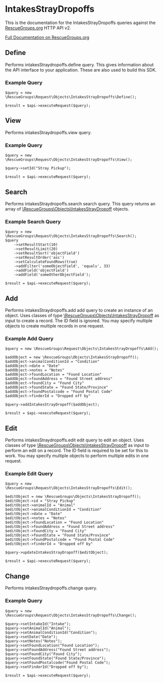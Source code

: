 # IntakesStrayDropoffs

This is the documentation for the IntakesStrayDropoffs queries against the [RescueGroups.org](https://www.rescuegroups.org/) HTTP API v2.

[Full Documentation on RescueGroups.org](https://userguide.rescuegroups.org/display/APIDG/Object+definitions#Objectdefinitions-intakesStraydropoffs)

## Define
Performs intakesStraydropoffs.define query. This gives information about the API interface to your application. These are also used to build this SDK.

### Example Query

    $query = new \RescueGroups\Request\Objects\IntakesStrayDropoffs\Define();

    $result = $api->executeRequest($query);
## View
Performs intakesStraydropoffs.view query.

### Example Query

    $query = new \RescueGroups\Request\Objects\IntakesStrayDropoffs\View();

    $query->setId("Stray Pickup");

    $result = $api->executeRequest($query);

## Search
Performs intakesStraydropoffs.search search query. This query returns an array of [\RescueGroups\Objects\IntakesStrayDropoff](../../../src/Objects/IntakesStrayDropoff.php) objects.

### Example Search Query

    $query = new \RescueGroups\Request\Objects\IntakesStrayDropoffs\Search();
    $query
        ->setResultStart(10)
        ->setResultLimit(20)
        ->setResultSort('objectField')
        ->setResultOrder('asc')
        ->setCalculateFoundRows(true)
        ->addFilter('someObjectField', 'equals', 33)
        ->addField('objectField')
        ->addField('someOtherObjectField');

    $result = $api->executeRequest($query);
## Add
Performs intakesStraydropoffs.add add query to create an instance of an object. Uses classes of type [\RescueGroups\Objects\IntakesStrayDropoff](../../../src/Objects/IntakesStrayDropoff.php) as input to create a record. The ID field is ignored. You may specify multiple objects to create multiple records in one request.

### Example Add Query

    $query = new \RescueGroups\Request\Objects\IntakesStrayDropoffs\Add();

    $addObject = new \RescueGroups\Objects\IntakesStrayDropoff();
    $addObject->animalConditionId = "Condition"
    $addObject->date = "Date"
    $addObject->notes = "Notes"
    $addObject->foundLocation = "Found Location"
    $addObject->foundAddress = "Found Street address"
    $addObject->foundCity = "Found City"
    $addObject->foundState = "Found State/Province"
    $addObject->foundPostalcode = "Found Postal Code"
    $addObject->finderId = "Dropped off by"

    $query->addIntakesStrayDropoff($addObject);

    $result = $api->executeRequest($query);
## Edit
Performs intakesStraydropoffs.edit edit query to edit an object. Uses classes of type [\RescueGroups\Objects\IntakesStrayDropoff](../../../src/Objects/IntakesStrayDropoff.php) as input to perform an edit on a record. The ID field is required to be set for this to work. You may specify multiple objects to perform multiple edits in one request.

### Example Edit Query

    $query = new \RescueGroups\Request\Objects\IntakesStrayDropoffs\Edit();

    $editObject = new \RescueGroups\Objects\IntakesStrayDropoff();
    $editObject->id = "Stray Pickup"
    $editObject->animalId = "Animal"
    $editObject->animalConditionId = "Condition"
    $editObject->date = "Date"
    $editObject->notes = "Notes"
    $editObject->foundLocation = "Found Location"
    $editObject->foundAddress = "Found Street address"
    $editObject->foundCity = "Found City"
    $editObject->foundState = "Found State/Province"
    $editObject->foundPostalcode = "Found Postal Code"
    $editObject->finderId = "Dropped off by"

    $query->updateIntakesStrayDropoff($editObject);

    $result = $api->executeRequest($query);
## Change
Performs intakesStraydropoffs.change query.

### Example Query

    $query = new \RescueGroups\Request\Objects\IntakesStrayDropoffs\Change();

    $query->setIntakeId("Intake");
    $query->setAnimalId("Animal");
    $query->setAnimalConditionId("Condition");
    $query->setDate("Date");
    $query->setNotes("Notes");
    $query->setFoundLocation("Found Location");
    $query->setFoundAddress("Found Street address");
    $query->setFoundCity("Found City");
    $query->setFoundState("Found State/Province");
    $query->setFoundPostalcode("Found Postal Code");
    $query->setFinderId("Dropped off by");

    $result = $api->executeRequest($query);

